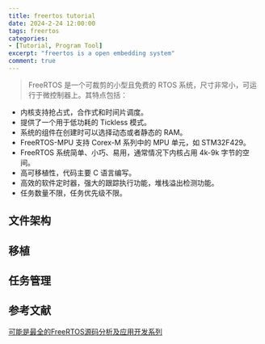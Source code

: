 ```yaml
---
title: freertos tutorial
date: 2024-2-24 12:00:00
tags: freertos
categories: 
- [Tutorial, Program Tool]
excerpt: "freertos is a open embedding system"
comment: true
---
```


> FreeRTOS 是一个可裁剪的小型且免费的 RTOS 系统，尺寸非常小，可运行于微控制器上。其特点包括：
- 内核支持抢占式，合作式和时间片调度。
- 提供了一个用于低功耗的 Tickless 模式。
- 系统的组件在创建时可以选择动态或者静态的 RAM。
- FreeRTOS-MPU 支持 Corex-M 系列中的 MPU 单元，如 STM32F429。
- FreeRTOS 系统简单、小巧、易用，通常情况下内核占用 4k-9k 字节的空间。
- 高可移植性，代码主要 C 语言编写。
- 高效的软件定时器，强大的跟踪执行功能，堆栈溢出检测功能。
- 任务数量不限，任务优先级不限。
## 文件架构
## 移植
## 任务管理
## 参考文献
[可能是最全的FreeRTOS源码分析及应用开发系列](https://blog.csdn.net/kunkliu/article/details/124932390)

